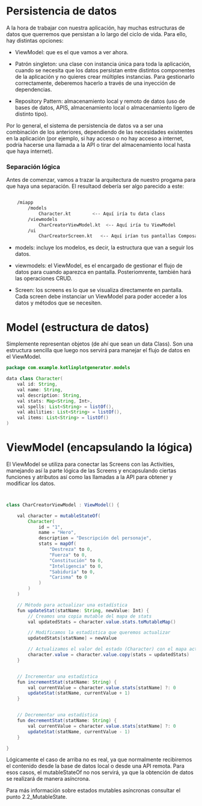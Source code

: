# Persistencia de datos

A la hora de trabajar con nuestra aplicación, hay muchas estructuras de datos que querremos que persistan a lo largo del ciclo de vida. Para ello, hay distintas opciones:

- ViewModel: que es el que vamos a ver ahora.

- Patrón singleton: una clase con instancia única para toda la aplicación, cuando se necesita que los datos persistan entre distintos componentes de la aplicación y no quieres crear múltiples instancias. Para gestionarlo correctamente, deberemos hacerlo a través de una inyección de dependencias.

- Repository Pattern: almacenamiento local y remoto de datos (uso de bases de datos, APIS, almacenamiento local o almacenamiento ligero de distinto tipo).

Por lo general, el sistema de persistencia de datos va a ser una combinación de los anteriores, dependiendo de las necesidades existentes en la aplicación (por ejemplo, si hay acceso o no hay acceso a internet, podría hacerse una llamada a la API o tirar del almacenamiento local hasta que haya internet).


### Separación lógica

Antes de comenzar, vamos a trazar la arquitectura de nuestro progama para que haya una separación. El resultaod debería ser algo parecido a este:

```bash

    /miapp
        /models
            Character.kt        <-- Aquí iría tu data class
        /viewmodels
            CharCreatorViewModel.kt  <-- Aquí iría tu ViewModel
        /ui
            CharCreatorScreen.kt   <-- Aquí irían tus pantallas Composables

```
- models: incluye los modelos, es decir, la estructura que van a seguir los datos.
  
- viewmodels: el ViewModel, es el encargado de gestionar el flujo de datos para cuando aparezca en pantalla. Posteriomrente, también hará las operaciones CRUD.
  
- Screen: los screens es lo que se visualiza directamente en pantalla. Cada screen debe instanciar un ViewModel para poder acceder a los datos y métodos que se necesiten.


# Model (estructura de datos)

Simplemente representan objetos (de ahí que sean un data Class). Son una estructura sencilla que luego nos servirá para manejar el flujo de datos en el ViewModel. 

```java kotlin
package com.example.kotlinplotgenerator.models

data class Character(
    val id: String,
    val name: String,
    val description: String,
    val stats: Map<String, Int>,
    val spells: List<String> = listOf(),
    val abilities: List<String> = listOf(),
    val items: List<String> = listOf()
)
```


# ViewModel (encapsulando la lógica)

El ViewModel se utiliza para conectar las Screens con las Activities, manejando así la parte lógica de las Screens y encapsulando ciertas funciones y atributos así como las llamadas a la API para obtener y modificar los datos.

```java kotlin


class CharCreatorViewModel : ViewModel() {

    val character = mutableStateOf(
        Character(
            id = "1",
            name = "Hero",
            description = "Descripción del personaje",
            stats = mapOf(
                "Destreza" to 0,
                "Fuerza" to 0,
                "Constitución" to 0,
                "Inteligencia" to 0,
                "Sabiduría" to 0,
                "Carisma" to 0
            )
        )
    )

    // Método para actualizar una estadística
    fun updateStat(statName: String, newValue: Int) {
        // Creamos una copia mutable del mapa de stats
        val updatedStats = character.value.stats.toMutableMap()

        // Modificamos la estadística que queremos actualizar
        updatedStats[statName] = newValue

        // Actualizamos el valor del estado (Character) con el mapa actualizado
        character.value = character.value.copy(stats = updatedStats)
    }


    // Incrementar una estadística
    fun incrementStat(statName: String) {
        val currentValue = character.value.stats[statName] ?: 0
        updateStat(statName, currentValue + 1)
    }


    // Decrementar una estadística
    fun decrementStat(statName: String) {
        val currentValue = character.value.stats[statName] ?: 0
        updateStat(statName, currentValue - 1)
    }

}
```

Lógicamente el caso de arriba no es real, ya que normalmente recibiremos el contenido desde la base de datos local o desde una API remota. Para esos casos, el mutableStateOf no nos servirá, ya que la obtención de datos se realizará de manera asíncrona. 

Para más información sobre estados mutables asíncronas consultar el punto 2.2_MutableState.
